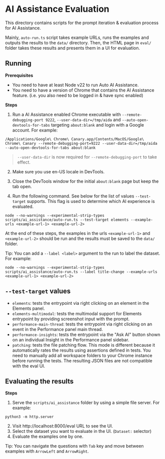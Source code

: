 # AI Assistance Evaluation

This directory contains scripts for the prompt iteration & evaluation process for AI Assistance.

Mainly, `auto-run.ts` script takes example URLs, runs the examples and outputs the results to the `data/` directory. Then, the HTML page in `eval/` folder
takes these results and presents them in a UI for evaluation.

## Running

**Prerequisites**
* You need to have at least Node v22 to run Auto AI Assistance.
* You need to have a version of Chrome that contains the AI Assistance feature. (i.e. you also need to be logged in & have sync enabled)

**Steps**
1. Run a AI Assistance enabled Chrome executable with `--remote-debugging-port 9222`, `--user-data-dir=/tmp/aida` and `--auto-open-devtools-for-tabs` targeting `about:blank` and login with a Google account. For example:
```
/Applications/Google\ Chrome\ Canary.app/Contents/MacOS/Google\ Chrome\ Canary --remote-debugging-port=9222 --user-data-dir=/tmp/aida --auto-open-devtools-for-tabs about:blank
```
> `--user-data-dir` is now required for `--remote-debugging-port` to take effect.

2. Make sure you use en-US locale in DevTools.

3. Close the DevTools window for the initial `about:blank` page but keep the tab open.

4. Run the following command. See below for the list of values `--test-target` supports. This flag is used to determine which AI experience is evaluated.
```
node --no-warnings --experimental-strip-types scripts/ai_assistance/auto-run.ts --test-target elements --example-urls <example-url-1> <example-url-2>
```

At the end of these steps, the examples in the urls `<example-url-1>` and `<example-url-2>` should be run and the results must be saved to the `data/` folder.

Tip: You can add a `--label <label>` argument to the run to label the dataset. For example:
```
node --no-warnings --experimental-strip-types scripts/ai_assistance/auto-run.ts --label title-change --example-urls <example-url-1> <example-url-2>
```

## `--test-target` values

* `elements`: tests the entrypoint via right clicking on an element in the Elements panel.
* `elements-multimodal`: tests the multimodal support for Elements entrypoint by providing screenshot input with the prompt.
* `performance-main-thread`: tests the entrypoint via right clicking on an event in the Performance panel main thread.
* `performance-insights`: tests the entrypoint via the "Ask AI" button shown on an individual Insight in the Performance panel sidebar.
* `patching`: tests the file patching flow. This mode is different
because it automatically rates the results using assertions defined in
tests. You need to manually add all workspace folders to your Chrome
instance before running the tests. The resulting JSON files are not
compatible with the eval UI.

## Evaluating the results

**Steps**
1. Serve the `scripts/ai_assistance` folder by using a simple file server. For example:
```
python3 -m http.server
```
2. Visit http://localhost:8000/eval URL to see the UI.
3. Select the dataset you want to evaluate in the UI. (`Dataset:` selector)
4. Evaluate the examples one by one.

Tip: You can navigate the questions with `Tab` key and move between examples with `ArrowLeft` and `ArrowRight`.
